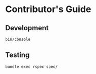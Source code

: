 # Contributor's Guide

## Development

```sh
bin/console
```

## Testing

```sh
bundle exec rspec spec/
```
